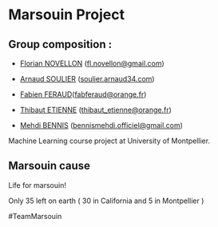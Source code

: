 # Marsouin Project

## Group composition : 

* [Florian NOVELLON](https://github.com/fnovellon) ([fl.novellon@gmail.com](mailto:fl.novellon@gmail.com))

* [Arnaud SOULIER](https://github.com/souliera) ([soulier.arnaud34.com](mailto:soulier.arnaud34.com))

* [Fabien FERAUD](https://github.com/fferaud)([fabferaud@orange.fr](mailto:fabferaud@orange.fr))

* [Thibaut ETIENNE](https://github.com/ThibautE) ([thibaut_etienne@orange.fr](mailto:thibaut_etienne@orange.fr))

* [Mehdi BENNIS](https://github.com/CiPhantom) ([bennismehdi.officiel@gmail.com](mailto:bennismehdi.officiel@gmail.com))



Machine Learning course project at University of Montpellier.



## Marsouin cause


Life for marsouin!

Only 35 left on earth ( 30 in California and 5 in Montpellier )

\#TeamMarsouin
